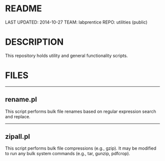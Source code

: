 # README #
LAST UPDATED: 2014-10-27
TEAM: labprentice
REPO: utilities (public)

# DESCRIPTION #
This repository holds utility and general functionality scripts. 

# FILES #
-------------
rename.pl
-------------
This script performs bulk file renames based on regular expression search and replace.

----------
zipall.pl
----------
This script performs bulk file compressions (e.g., gzip). It may be modified to run any bulk system commands (e.g., tar, gunzip, pdfcrop). 